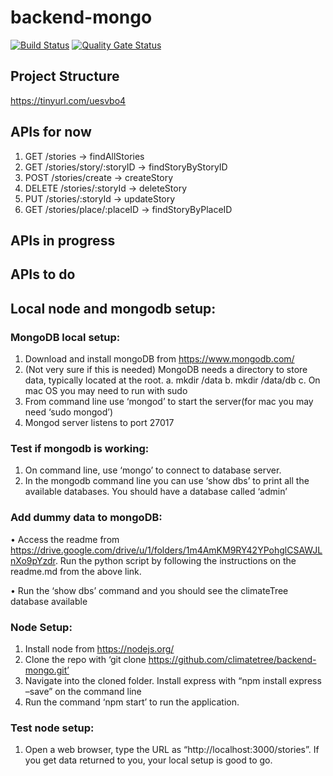 
# backend-mongo
[![Build Status](https://travis-ci.com/climatetree/backend-mongo.svg?branch=develop)](https://travis-ci.com/climatetree/backend-mongo)
[![Quality Gate Status](https://sonarcloud.io/api/project_badges/measure?project=com.climatetree%3Abackend-mongo&metric=alert_status)](https://sonarcloud.io/dashboard?id=com.climatetree%3Abackend-mongo)

## Project Structure
https://tinyurl.com/uesvbo4
## APIs for now
1. GET /stories -> findAllStories
2. GET /stories/story/:storyID -> findStoryByStoryID
3. POST /stories/create -> createStory
4. DELETE /stories/:storyId -> deleteStory
5. PUT /stories/:storyId -> updateStory
6. GET /stories/place/:placeID -> findStoryByPlaceID

## APIs in progress
## APIs to do


## Local node and mongodb setup:
### MongoDB local setup:
1.	Download and install mongoDB from https://www.mongodb.com/
2.	(Not very sure if this is needed) MongoDB needs a directory to store data, typically located at the root.
    a.	mkdir /data
    b.	mkdir /data/db
    c.	On mac OS you may need to run with sudo
3.	From command line use ‘mongod’ to start the server(for mac you may need ‘sudo mongod’)
4.	Mongod server listens to port 27017

### Test if mongodb is working:
1.	On command line, use ‘mongo’ to connect to database server.
2.	In the mongodb command line you can use ‘show dbs’ to print all the available databases. You should have a database called ‘admin’

### Add dummy data to mongoDB:
•	Access the readme from https://drive.google.com/drive/u/1/folders/1m4AmKM9RY42YPohglCSAWJLnXo9pYzdr. Run the python script by following the instructions on the readme.md from the above link.

•	Run the ‘show dbs’ command and you should see the climateTree database available

### Node Setup:
1.	Install node from https://nodejs.org/
2.	Clone the repo with ‘git clone https://github.com/climatetree/backend-mongo.git’
3.	Navigate into the cloned folder. Install express with “npm install express –save” on the command line
4.	Run the command ‘npm start’ to run the application. 

### Test node setup:
1.	Open a web browser, type the URL as “http://localhost:3000/stories”. If you get data returned to you, your local setup is good to go.
